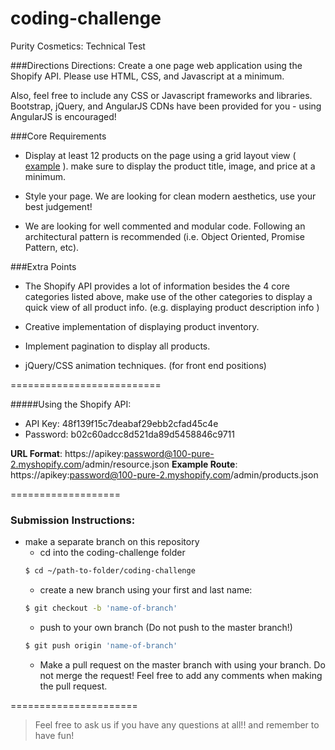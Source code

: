 # coding-challenge
Purity Cosmetics: Technical Test

###Directions 
Directions: Create a one page web application using the Shopify API. Please use HTML, CSS, and Javascript at a minimum. 

Also, feel free to include any CSS or Javascript frameworks and libraries. Bootstrap, jQuery, and AngularJS CDNs have been provided for you - using AngularJS is encouraged!

###Core Requirements
* Display at least 12 products on the page using a grid layout view ( [example](https://www.100percentpure.com/collections/soaps) ).
make sure to display the product title, image, and price at a minimum.

* Style your page. We are looking for clean modern aesthetics, use your best judgement!

* We are looking for well commented and modular code. Following an architectural pattern is recommended (i.e. Object Oriented, Promise Pattern, etc).

###Extra Points
* The Shopify API provides a lot of information besides the 4 core categories listed above, make use of the other categories to display a quick view of all product info. (e.g. displaying product description info )
 
* Creative implementation of displaying product inventory. 

* Implement pagination to display all products.

* jQuery/CSS animation techniques. (for front end positions)

==========================

#####Using the Shopify API: 

* API Key: 48f139f15c7deabaf29ebb2cfad45c4e
* Password: b02c60adcc8d521da89d5458846c9711

**URL Format**: https://apikey:password@100-pure-2.myshopify.com/admin/resource.json
**Example Route**: https://apikey:password@100-pure-2.myshopify.com/admin/products.json 

===================
### Submission Instructions: 
* make a separate branch on this repository
  - cd into the coding-challenge folder
  ```bash
  $ cd ~/path-to-folder/coding-challenge
  ```
  - create a new branch using your first and last name: 
  ```bash
  $ git checkout -b 'name-of-branch'

  ```
  - push to your own branch (Do not push to the master branch!)
  ```bash
  $ git push origin 'name-of-branch'

  ```
  - Make a pull request on the master branch with using your branch. Do not merge the request! Feel free to add any comments when making the pull request. 

  
======================

> Feel free to ask us if you have any questions at all!! and remember to have fun!








